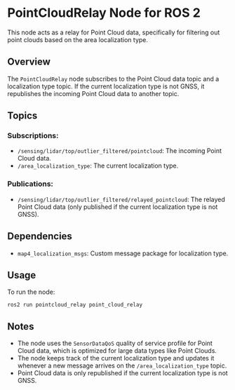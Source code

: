
# PointCloudRelay Node for ROS 2

This node acts as a relay for Point Cloud data, specifically for filtering out point clouds based on the area localization type.

## Overview

The `PointCloudRelay` node subscribes to the Point Cloud data topic and a localization type topic. If the current localization type is not GNSS, it republishes the incoming Point Cloud data to another topic.

## Topics

### Subscriptions:
- `/sensing/lidar/top/outlier_filtered/pointcloud`: The incoming Point Cloud data.
- `/area_localization_type`: The current localization type.

### Publications:
- `/sensing/lidar/top/outlier_filtered/relayed_pointcloud`: The relayed Point Cloud data (only published if the current localization type is not GNSS).

## Dependencies

- `map4_localization_msgs`: Custom message package for localization type.

## Usage

To run the node:

```
ros2 run pointcloud_relay point_cloud_relay
```


## Notes

- The node uses the `SensorDataQoS` quality of service profile for Point Cloud data, which is optimized for large data types like Point Clouds.
- The node keeps track of the current localization type and updates it whenever a new message arrives on the `/area_localization_type` topic.
- Point Cloud data is only republished if the current localization type is not GNSS.
